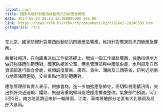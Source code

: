 ```yaml
---
layout: post
title: 國家防總針對廣西啟動防汛四級應急響應
date: 2024-05-03 20:13:12.000000000 +08:00
link: https://news.rthk.hk/rthk/ch/component/k2/1751685-20240503.htm
categories: rthk
---
```


在北京，國家防總針對廣西啟動防汛四級應急響應，維持針對廣東防汛四級應急響應。

新華社報道，在向廣東派出工作組基礎上，增派一個工作組赴廣西，協助指導地方做好強降雨防範應對。國家防總辦公室、應急管理部與中國氣象局、水利部及自然資源部進行聯合會商，視頻調度廣東、廣西、貴州、湖南及江西等省，研判近期南方地區降雨趨勢，安排重點地區防範應對。

應急管理部負責人表示，根據會商，進一步加強應急值守，密切監視雨情汛情，突出抓好交通運輸、鐵路、旅遊等重點領域風險隱患排查整改。氣象部門預測，5月3至5日，南方地區將迎來新一輪降雨，江南、華南等地部分地區有大到暴雨及局部大暴雨。
